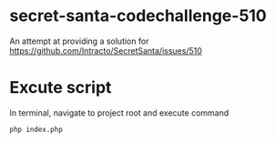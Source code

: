 # secret-santa-codechallenge-510

An attempt at providing a solution for https://github.com/Intracto/SecretSanta/issues/510

# Excute script

In terminal, navigate to project root and execute command 
```
php index.php
```
